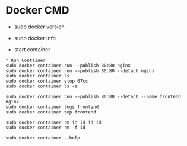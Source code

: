 # Docker CMD
- sudo docker version
- sudo docker info

- start container
```
* Run Container
sudo docker container run --publish 80:80 nginx
sudo docker container run --publish 80:80 --detach nginx
sudo docker container ls
sudo docker container stop 67cc
sudo docker container ls -a

sudo docker container run --publish 80:80 --detach --name frontend nginx
sudo docker container logs frontend
sudo docker container top frontend

sudo docker container rm id id id id
sudo docker container rm -f id

sudo docker container --help
```
